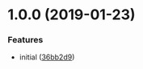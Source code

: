 # 1.0.0 (2019-01-23)


### Features

* initial ([36bb2d9](https://github.com/lddubeau/monist/commit/36bb2d9))



